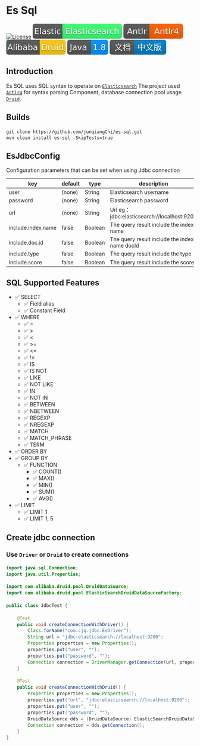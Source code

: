 # Es Sql

[![License](https://img.shields.io/badge/license-Apache%202-4EB1BA.svg)](https://www.apache.org/licenses/LICENSE-2.0.html)
[![Elastic Elasticsearch](./doc/images/Elastic-Elasticsearch.svg)](https://github.com/elastic/elasticsearch)
[![Antlr Antlr4](./doc/images/Antrl-Antrl4.svg)](https://github.com/antlr/antlr4)
[![Alibaba Druid](./doc/images/Alibaba-Druid.svg)](https://github.com/alibaba/druid)
[![Alibaba Druid](./doc/images/Java-1.8.svg)]()
[![CN doc](./doc/images/文档-中文版-blue.svg)](./doc/README-zh-CN.md)

## Introduction

Es SQL uses SQL syntax to operate on [`Elasticsearch`](https://github.com/elastic/elasticsearch)
The project used [`Antlr4`](https://github.com/antlr/antlr4) for syntax parsing
Component, database connection pool usage [`Druid`](https://github.com/alibaba/druid).

## Builds

```shell
git clone https://github.com/junqiangChi/es-sql.git
mvn clean install es-sql -SkipTests=true
```

## EsJdbcConfig

Configuration parameters that can be set when using Jdbc connection

| key                | default | type    | description                                   |
|--------------------|---------|---------|-----------------------------------------------|
| user               | (none)  | String  | Elasticsearch username                        |
| password           | (none)  | String  | Elasticsearch password                        |
| url                | (none)  | String  | Url eg：jdbc:elasticsearch://localhost:9200    |
| include.index.name | false   | Boolean | The query result include the index name       |
| include.doc.id     | false   | Boolean | The query result include the index name docId |
| include.type       | false   | Boolean | The query result include the type             |
| include.score      | false   | Boolean | The query result include the score            |

## SQL Supported Features

- ✅ SELECT
    - ✅ Field alias
    - ✅ Constant Field
- ✅ WHERE
    - ✅ =
    - ✅ >
    - ✅ <
    - ✅ >=
    - ✅ <=
    - ✅ !=
    - ✅ IS
    - ✅ IS NOT
    - ✅ LIKE
    - ✅ NOT LIKE
    - ✅ IN
    - ✅ NOT IN
    - ✅ BETWEEN
    - ✅ NBETWEEN
    - ✅ REGEXP
    - ✅ NREGEXP
    - ✅ MATCH
    - ✅ MATCH_PHRASE
    - ✅ TERM
- ✅ ORDER BY
- ✅ GROUP BY
    - ✅ FUNCTION
        - ✅ COUNT()
        - ✅ MAX()
        - ✅ MIN()
        - ✅ SUM()
        - ✅ AVG()
- ✅ LIMIT
    - ✅ LIMIT 1
    - ✅ LIMIT 1, 5

## Create jdbc connection

### Use `Driver` or `Druid`  to create connections

```java
import java.sql.Connection;
import java.util.Properties;

import com.alibaba.druid.pool.DruidDataSource;
import com.alibaba.druid.pool.ElasticSearchDruidDataSourceFactory;

public class JdbcTest {

    @Test
    public void createConnectionWithDriver() {
        Class.forName("com.cjq.jdbc.EsDriver");
        String url = "jdbc:elasticsearch://localhost:9200";
        Properties properties = new Properties();
        properties.put("user", "");
        properties.put("password", "");
        Connection connection = DriverManager.getConnection(url, properties);
    }

    @Test
    public void createConnectionWithDruid() {
        Properties properties = new Properties();
        properties.put("url", "jdbc:elasticsearch://localhost:9200");
        properties.put("user", "");
        properties.put("password", "");
        DruidDataSource dds = (DruidDataSource) ElasticSearchDruidDataSourceFactory.createDataSource(properties);
        Connection connection = dds.getConnection();
    }
}
```
